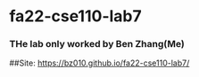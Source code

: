 # fa22-cse110-lab7
### THe lab only worked by Ben Zhang(Me)

##Site: https://bz010.github.io/fa22-cse110-lab7/
